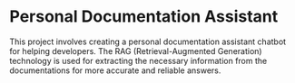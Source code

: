# Personal Documentation Assistant 
This project involves creating a personal documentation assistant chatbot for helping developers. The RAG (Retrieval-Augmented Generation) technology is used for extracting the necessary information from the documentations for more accurate and reliable answers. 